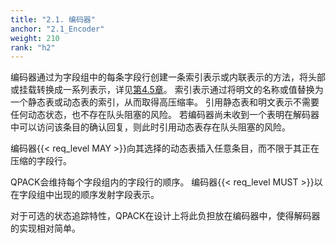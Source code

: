 ```yaml
---
title: "2.1. 编码器"
anchor: "2.1_Encoder"
weight: 210
rank: "h2"
---
```


编码器通过为字段组中的每条字段行创建一条索引表示或内联表示的方法，将头部或挂载转换成一系列表示，详见[第4.5章]()。
索引表示通过将明文的名称或值替换为一个静态表或动态表的索引，从而取得高压缩率。
引用静态表和明文表示不需要任何动态状态，也不存在队头阻塞的风险。
若编码器尚未收到一个表明在解码器中可以访问该条目的确认回复，则此时引用动态表存在队头阻塞的风险。

编码器{{< req_level MAY >}}向其选择的动态表插入任意条目，而不限于其正在压缩的字段行。

QPACK会维持每个字段组内的字段行的顺序。
编码器{{< req_level MUST >}}以在字段组中出现的顺序发射字段表示。

对于可选的状态追踪特性，QPACK在设计上将此负担放在编码器中，使得解码器的实现相对简单。

